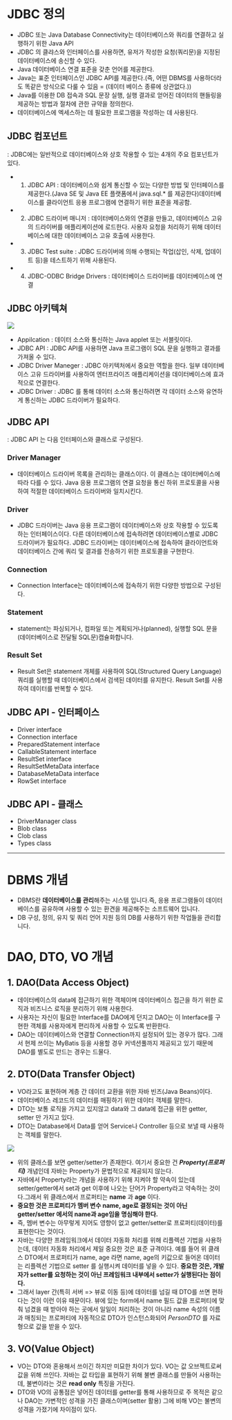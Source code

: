 # JDBC 정의
+ JDBC 또는 Java Database Connectivity는 데이터베이스와 쿼리를 연결하고 실행하기 위한 Java API
+ JDBC 의 클랴스와 인터페이스를 사용하면, 유저가 작성한 요청(쿼리문)을 지정된 데이터베이스에 송신할 수 있다.
+ Java 데이터베이스 연결 표준을 갖춘 언어를 제공한다.
+ Java는 표준 인터페이스인 JDBC API를 제공한다.(즉, 어떤 DBMS를 사용하더라도 똑같은 방식으로 다룰 수 있음 = (데이터 베이스 종류에 상관없다.))
+ Java를 이용한 DB 접속과 SQL 문장 실행, 실행 결과로 얻어진 데이터의 핸들링을 제공하는 방법과 절차에 관한 규약을 정의한다.
+ 데이터베이스에 엑세스하는 데 필요한 프로그램을 작성하는 데 사용된다.

## JDBC 컴포넌트
: JDBC에는 일반적으로 데이터베이스와 상호 작용할 수 있는 4개의 주요 컴포넌트가 있다.
+ 1. JDBC API : 데이터베이스와 쉽게 통신할 수 있는 다양한 방법 및 인터페이스를 제공한다.(Java SE 및 Java EE 플랫폼에서 java.sql.* 를 제공한다)데이터베이스를 클라이언트 응용 프로그램에 연결하기 위한 표준을 제공함.
+ 2. JDBC 드라이버 매니저 : 데이터베이스와의 연결을 만들고, 데이터베이스 고유의 드라이버를 애플리케이션에 로드한다. 사용자 요청을 처리하기 위해 데이터베이스에 대한 데이터베이스 고유 호출에 사용한다.
+ 3. JDBC Test suite : JDBC 드라이버에 의해 수행되는 작업(삽인, 삭제, 업데이트 등)을 테스트하기 위해 사용된다.
+ 4. JDBC-ODBC Bridge Drivers : 데이터베이스 드라이버를 데이터베이스에 연결

## JDBC 아키텍쳐
![](2023-06-16-09-47-39.png)
+ Appilcation : 데이터 소스와 통신하는 Java applet 또는 서블릿이다.
+ JDBC API : JDBC API를 사용하면 Java 프로그램이 SQL 문을 실행하고 결과를 가져올 수 있다.
+ JDBC Driver Maneger : JDBC 아키텍처에서 중요한 역할을 한다. 일부 데이터베이스 고유 드라이버를 사용하여 엔터프라이즈 애플리케이션을 데이터베이스에 효과적으로 연결한다.
+ JDBC Driver : JDBC 를 통해 데이터 소스와 통신하려면 각 데이터 소스와 유연하게 통신하는 JDBC 드라이버가 필요하다.

## JDBC API
: JDBC API 는 다음 인터페이스와 클래스로 구성된다.
### Driver Manager
+ 데이터베이스 드라이버 목록을 관리하는 클래스이다. 이 클래스는 데이터베이스에 따라 다를 수 있다. Java 응용 프로그램의 연결 요청을 통신 하위 프로토콜을 사용하여 적절한 데이터베이스 드라이버와 일치시킨다.

### Driver
+ JDBC 드라이버는 Java 응용 프로그램이 데이터베이스와 상호 작용할 수 있도록 하는 인터페이스이다. 다른 데이터베이스에 접속하려면 데이터베이스별로 JDBC 드라이버가 필요하다. JDBC 드라이버는 데이터베이스에 접속하여 클라이언트와 데이터베이스 간에 쿼리 및 결과를 전송하기 위한 프로토콜을 구현한다.

### Connection
+ Connection Interface는 데이터베이스에 접속하기 위한 다양한 방법으로 구성된다.

### Statement
+ statement는 파싱되거나, 컴파일 또는 계획되거나(planned), 실행할 SQL 문을(데이터베이스로 전달될 SQL문)캡슐화합니다.

### Result Set
+ Result Set은 statement 개체를 사용하여 SQL(Structured Query Language) 쿼리를 실행할 때 데이터베이스에서 검색된 데이터를 유지한다. Result Set를 사용하여 데이터를 반복할 수 있다.

## JDBC API - 인터페이스
+ Driver interface
+ Connection interface
+ PreparedStatement interface
+ CallableStatement interface
+ ResultSet interface
+ ResultSetMetaData interface
+ DatabaseMetaData interface
+ RowSet interface

## JDBC API - 클래스
+ DriverManager class
+ Blob class
+ Clob class
+ Types class

-------

# DBMS 개념
+ DBMS란 **데이터베이스를 관리**해주는 시스템 입니다.즉, 응용 프로그램들이 데이터베이스를 공유하며 사용할 수 있는 환견을 제공해주는 소프트웨어 입니다. 
+ DB 구성, 정의, 유지 및 쿼리 언어 지원 등의 DB를 사용하기 위한 작업들을 관리합니다.

# DAO, DTO, VO 개념
## 1. DAO(Data Access Object)
+ 데이터베이스의 data에 접근하기 위한 객체이며 데이터베이스 접근을 하기 위한 로직과 비즈니스 로직을 분리하기 위해 사용한다.
+ 사용자는 자신이 필요한 Interface를 DAO에게 던지고 DAO는 이 Interface를 구현한 객체를 사용자에게 편리하게 사용할 수 있도록 반환한다.
+ DAO는 데이터베이스와 연결할 Connection까지 설정되어 있는 경우가 많다. 그래서 현제 쓰이는 MyBatis 등을 사용할 경우 커넥션풀까지 제공되고 있기 때문에 DAO를 별도로 만드는 경우는 드물다.

## 2. DTO(Data Transfer Object)
+ VO라고도 표현하며 계층 간 데이터 교환을 위한 자바 빈즈(Java Beans)이다. 
+ 데이터베이스 레코드의 데이터를 매핑하기 위한 데이터 객체를 말한다. 
+ DTO는 보통 로직을 가지고 있지않고 data와 그 data에 접근을 위한 getter, setter 만 가지고 있다.
+ DTO는 Database에서 Data를 얻어 Service나 Controller 등으로 보낼 때 사용하는 객체를 말한다.

![](2023-06-16-10-12-20.png)

+ 위의 클래스를 보면 getter/setter가 존재한다. 여기서 중요한 건 ***Property(프로퍼티)*** 개념인데 자바는 Property가 문법적으로 제공되지 않는다.
+ 자바에서 Property라는 개념을 사용하기 위해 지켜야 할 약속이 있는데 setter/getter에서 set과 get 이후에 나오는 단어가 Property라고 약속하는 것이다.그래서 위 클래스에서 프로퍼티는 **name** 과 **age** 이다.
+ **중요한 것은 프로퍼티가 멤버 변수 name, age로 결정되는 것이 아닌 getter/setter 에서의 name과 age임을 명심해야 한다.**
+ 즉, 멤버 변수는 아무렇게 지어도 영향이 없고 getter/setter로 프로퍼티(데이터)를 표현한다는 것이다.
+ 자바는 다양한 프레임워크에서 데이터 자동화 처리를 위해 리플렉션 기법을 사용하는데, 데이터 자동화 처리에서 제일 중요한 것은 표준 규격이다. 예를 들어 위 클래스 DTO에서 프로퍼티가 name, age 라면 name, age의 키값으로 들어온 데이터는 리플렉션 기법으로 setter 를 실행시켜 데이터를 넣을 수 있다. **중요한 것은, 개발자가 setter를 요청하는 것이 아닌 프레임워크 내부에서 setter가 실행된다는 점이다.**
+ 그래서 layer 간(특히 서버 => 뷰로 이동 등)에 데이터를 넘길 때 DTO를 쓰면 편하다는 것이 이런 이유 때문이다. 뷰에 있는 form에서 name 필드 값을 프로퍼티에 맞춰 넘겼을 때 받아야 하는 곳에서 일일이 처리하는 것이 아니라 name 속성의 이름과 매칭되는 프로퍼티에 자동적으로 DTO가 인스턴스화되어 *PersonDTO* 를 자료형으로 값을 받을 수 있다.

## 3. VO(Value Object)
+ VO는 DTO와 혼용해서 쓰이긴 하지만 미묘한 차이가 있다. VO는 값 오브젝트로써 값을 위해 쓰인다. 자바는 값 타입을 표현하기 위해 불변 클래스를 만들어 사용하는데, 불변이라는 것은 **read only** 특징을 가진다.
+ DTO와 VO의 공통점은 넣어진 데이터를 getter를 통해 사용하므로 주 목적은 같으나 DAO는 가변적인 성격을 가진 클래스이며(setter 활용) 그에 비해 VO는 불변의 성격을 가졌기에 차이점이 있다.



